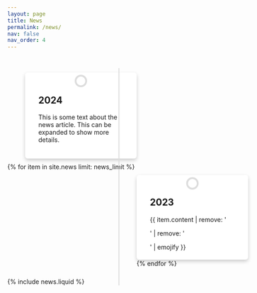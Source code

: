 ```yaml
---
layout: page
title: News
permalink: /news/
nav: false
nav_order: 4
---
```

<style>
.timeline {
    position: relative;
    max-width: 1200px;
    margin: 40px auto;
}

.timeline::after {
    content: '';
    position: absolute;
    width: 2px; /* Slimmer line for a more refined look */
    background-color: #ddd;
    top: 0;
    bottom: 0;
    left: 50%;
    transform: translateX(-50%);
}

.container {
    padding: 10px 40px;
    position: relative;
    background-color: inherit;
    width: 50%;
}

.left {
    left: 0;
}

.right {
    left: 50%;
}

.content {
    padding: 20px 30px;
    background-color: white;
    position: relative;
    border-radius: 6px;
    box-shadow: 0 4px 8px 0 rgba(0,0,0,0.2); /* Add shadow for depth */
}

/* Adjust the position of the content boxes */
.left .content {
    margin-left: 0px;
    margin-right: auto;
}

.right .content {
    margin-left: auto;
    margin-right: 0;
}

/* Position the timeline dots correctly */
.container::after {
    content: '';
    position: absolute;
    width: 20px;
    height: 20px;
    background-color: white;
    border: 4px solid #ddd;
    top: 15px;
    border-radius: 50%;
    z-index: 1;
    transform: translateX(-50%);
}

.left::after {
    left: 50%;
}

.right::after {
    left: 50%;
}

@media screen and (max-width: 600px) {
    .container {
        width: 100%;
        padding-left: 70px; /* Adjust as needed for smaller screens */
        padding-right: 25px; /* Adjust as needed for smaller screens */
    }
    .left::after, .right::after {
        left: 0;
    }
    .left .content, .right .content {
        margin-left: 0;
        margin-right: 0;
    }
}
    /* Add more styling according to your preference */
</style>

<div class="timeline">
    <div class="container left">
        <div class="content">
            <h2>2024</h2>
            <p>This is some text about the news article. This can be expanded to show more details.</p>
        </div>
    </div>
    {% for item in site.news limit: news_limit %}
        <div class="container right">
            <div class="content">
                <h2>2023</h2>
                {{ item.content | remove: '<p>' | remove: '</p>' | emojify }}
            </div>
    {% endfor %}
</div>

<script type='text/javascript'>
    document.addEventListener('DOMContentLoaded', (event) => {
    const expandables = document.querySelectorAll('.content');
    expandables.forEach((item) => {
        item.addEventListener('click', function() {
            // Toggle expanded class to change height or show more content
            this.classList.toggle('expanded');
            // You might want to change this to adjust the display of expanded content
        });
    });
});
</script>


{% include news.liquid %}